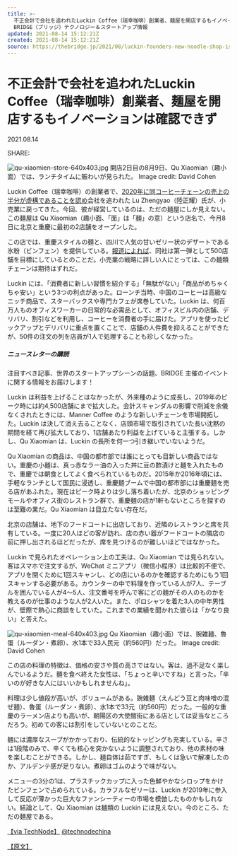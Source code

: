 ```yaml
---
title: >-
  不正会計で会社を追われたLuckin Coffee（瑞幸咖啡）創業者、麺屋を開店するもイノベーションは確認できず |
  BRIDGE（ブリッジ）テクノロジー＆スタートアップ情報
updated: 2021-08-14 15:12:21Z
created: 2021-08-14 15:12:21Z
source: https://thebridge.jp/2021/08/luckin-founders-new-noodle-shop-is-no-luckin
---
```


# 不正会計で会社を追われたLuckin Coffee（瑞幸咖啡）創業者、麺屋を開店するもイノベーションは確認できず

 2021.08.14

 SHARE:

![qu-xiaomien-store-640x403.jpg](../_resources/qu-xiaomien-store-640x403.jpg)
開店2日目の8月9日、Qu Xiaomian（趣小面）では、ランチタイムに賑わいが見られた。
Image credit: David Cohen

Luckin Coffee（瑞幸咖啡）の創業者で、[2020年に同コーヒーチェーンの売上の半分が虚構であることを認め](https://thebridge.jp/2020/04/luckin-fraud-admission-leaves-more-questions)会社を追われた Lu Zhengyao（陸正耀）氏が、小売業に戻ってきた。今回、彼が経営しているのは、ただの麺屋にしか見えない。この麺屋は Qu Xiaomian（趣小面、「面」は「麺」の意）という店名で、今月8日に北京と重慶に最初の2店舗をオープンした。

この店では、重慶スタイルの麺と、四川で人気の甘いゼリー状のデザートである氷粉（ビンフェン）を提供している。[報道によれば](https://www.ebrun.com/20210810/447724.shtml)、同社は第一弾として500店舗を目標にしているとのことだ。小売業の戦略に詳しい人にとっては、この麺類チェーンは期待はずれだ。

Luckin には、「消費者に新しい習慣を紹介する」「無駄がない」「商品がめちゃくちゃ安い」という3つの利点があった。ローンチ当時、中国のコーヒーは高級なニッチ商品で、スターバックスや専門カフェが席巻していた。Luckin は、何百万人ものオフィスワーカーの日常的な必需品として、オフィスビル内の店舗、デリバリ、割引などを利用し、コーヒーを消費者の手に届けた。アプリを使ったピックアップとデリバリに重点を置くことで、店舗の人件費を抑えることができたが、50件の注文の列を店員が1人で処理することも珍しくなかった。

##### ニュースレターの購読

注目すべき記事、世界のスタートアップシーンの話題、BRIDGE 主催のイベントに関する情報をお届けします！

Luckin は利益を上げることはなかったが、外来種のように成長し、2019年のピーク時には約4,500店舗にまで拡大した。会計スキャンダルの影響で削減を余儀なくされたときには、Manner Coffee のような新しいチェーンを市場開拓した。Luckin は決して消え去ることなく、店頭市場で取引されていた長い沈黙の期間を経て再び拡大しており、1店舗あたり利益を上げていると主張する。しかし、Qu Xiaomian は、Luckin の長所を何一つ引き継いでいないようだ。

Qu Xiaomian の商品は、中国の都市部では誰にとっても目新しい商品ではない。重慶の小麺は、真っ赤なラー油の入った丼に豆の酢漬けと麺を入れたもので、重慶では朝食としてよく食べられているものだ。2015年か2016年頃には、手軽なランチとして国民に浸透し、重慶麺ブームで中国の都市部には重慶麺を売る店があふれた。現在はピーク時よりは少し落ち着いたが、北京のショッピングモールやオフィス街のレストラン群で、重慶麺の店が1軒もないところを探すのは至難の業だ。Qu Xiaomian は目立たない存在だ。

北京の店舗は、地下のフードコートに出店しており、近隣のレストランと席を共有している。一度に20人ほどの客が訪れ、店の赤い器がフードコートの隣店の前に押し出されるほどだったが、席を見つけるのが難しいほどではなかった。

Luckin で見られたオペレーション上の工夫は、Qu Xiaomian では見られない。客はスマホで注文するが、WeChat ミニアプリ（微信小程序）は比較的不便で、アプリを開くために1回スキャンし、どの店にいるのかを確認するためにもう1回スキャンする必要がある。カウンターの中で料理を作っている人が7人、テーブルを囲んでいる人が4〜5人、注文番号を呼んで客にどの麺がその人のものかを教えるのが仕事のような人が2人いた。また、ポロシャツを着た3人の中年男性が、壁際で熱心に商談をしていた。これまでの業績を聞かれた彼らは「かなり良い」と答えた。

![qu-xiaomien-meal-640x403.jpg](../_resources/qu-xiaomien-meal-640x403.jpg)
Qu Xiaomian（趣小面）では、豌雑麺、魯蛋（ルーダン・煮卵）、水1本で33人民元（約560円）だった。
Image credit: David Cohen

この店の料理の特徴は、価格の安さや質の高さではない。客は、過不足なく楽しんでいるようだ。麺を食べ終えた女性は、「ちょっと辛いですね」と言った。「辛いのが好きな人にはいいかもしれませんね」。

料理は少し値段が高いが、ボリュームがある。豌雑麺（えんどう豆と肉味噌の混ぜ麺）、魯蛋（ルーダン・煮卵）、水1本で33元（約560円）だった。一般的な重慶のラーメン店よりも高いが、朝陽区の大使館街にある店としては妥当なところだろう。初めての客には割引をしていないとのことだ。

麺には濃厚なスープがかかっており、伝統的なトッピングも充実している。辛さは1段階のみで、辛くても核心を突かないように調整されており、他の素材の味を楽しむことができる。しかし、麺自体は茹ですぎ、もしくは急いで解凍したのか、アルデンテ感が足りない。煮卵はゴムのようで味がない。

メニューの3分の1は、プラスチックカップに入った色鮮やかなシロップをかけたビンフェンで占められている。カラフルなゼリーは、Luckin が2019年に参入して反応が薄かった巨大なファンシーティーの市場を模倣したものかもしれない。結論として、Qu Xiaomian は麺類の Luckin には見えない。今のところ、ただの麺屋である。

[【via TechNode】](https://technode.com/)  [@technodechina](https://twitter.com/technodechina)

[【原文】](https://technode.com/2021/08/12/luckin-founders-new-noodle-shop-is-no-luckin/)